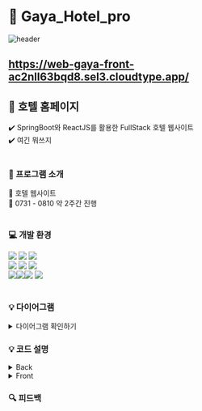 #  📍  Gaya_Hotel_pro 

![header](https://capsule-render.vercel.app/api?type=waving&color=8f103d&height=300&section=header&text=Gaya%20Hotel&fontColor=ffffff&fontSize=70&animation=fadeIn)
<br>
## https://web-gaya-front-ac2nll63bqd8.sel3.cloudtype.app/
## 🏨 호텔 홈페이지
:heavy_check_mark: SpringBoot와 ReactJS를 활용한 FullStack 호텔 웹사이트 <br>
:heavy_check_mark:  여긴 뭐쓰지 <br><br>

### :pushpin: 프로그램 소개 
:wine_glass: 호텔 웹사이트 <br>
:date: 0731 - 0810 약 2주간 진행 <br><br>

### :computer: 개발 환경 

<img src="https://img.shields.io/badge/react-61DAFB?style=for-the-badge&logo=react&logoColor=black"> <img src="https://img.shields.io/badge/javascript-F7DF1E?style=for-the-badge&logo=javascript&logoColor=black"> <img src="https://img.shields.io/badge/css-1572B6?style=for-the-badge&logo=css3&logoColor=white"> <br>
<img src="https://img.shields.io/badge/springboot-6DB33F?style=for-the-badge&logo=springboot&logoColor=white"> <img src="https://img.shields.io/badge/java-007396?style=for-the-badge&logo=java&logoColor=white">
<img src="https://img.shields.io/badge/Spring%20Security-6DB33F?style=for-the-badge&logo=SpringSecurity&logoColor=white"><br>
<img src="https://img.shields.io/badge/github-181717?style=for-the-badge&logo=github&logoColor=white"><img src="https://img.shields.io/badge/cloudtype-3693F3?style=for-the-badge&logo=java&logoColor=white"><img src="https://img.shields.io/badge/Swagger-85EA2D?style=for-the-badge&logo=Swagger&logoColor=white">
<img src="https://img.shields.io/badge/MariaDB-003545?style=for-the-badge&logo=MariaDB&logoColor=white">
<br><br>

### :bulb: 다이어그램
 <details>
 <summary> 다이어그램 확인하기 </summary>

#### :black_nib:요구사항 명세서

![요구사항명세](https://github.com/TRENDLMC/Gaya_Hotel_pro/assets/114639084/1a5a521e-745b-47e3-8bf4-f5bdc35cff6a)


#### :black_nib:ERD

![ERD](https://github.com/TRENDLMC/Gaya_Hotel_pro/assets/114639084/736122e0-a2b8-402c-894d-99ebc4598b33)


#### :black_nib:유스케이스 

#### :black_nib:클래스 다이어그램

#### :black_nib:시퀀스 다이어그램


 </details>

### :bulb: 코드 설명
<details>
<summary> Back </summary>

    
</details>

<details>
<summary> Front </summary>

    
</details>

### :mag: 피드백

